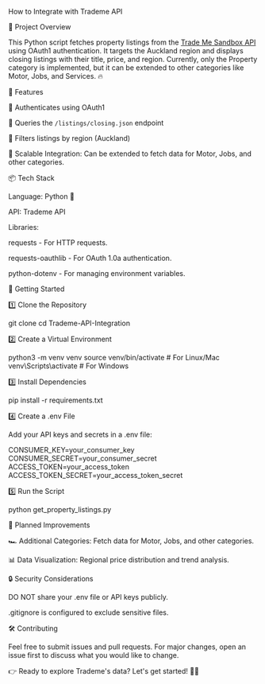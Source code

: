 How to Integrate with Trademe API

🚀 Project Overview

This Python script fetches property listings from the [Trade Me Sandbox API](https://developer.trademe.co.nz/api-overview) using OAuth1 authentication. It targets the Auckland region and displays closing listings with their title, price, and region. Currently, only the Property category is implemented, but it can be extended to other categories like Motor, Jobs, and Services. 🔥

🚀 Features

🌟 Authenticates using OAuth1

🌟 Queries the `/listings/closing.json` endpoint

🌟 Filters listings by region (Auckland)

🌟 Scalable Integration: Can be extended to fetch data for Motor, Jobs, and other categories.

📦 Tech Stack

Language: Python 🐍

API: Trademe API

Libraries:

requests - For HTTP requests.

requests-oauthlib - For OAuth 1.0a authentication.

python-dotenv - For managing environment variables.

🚀 Getting Started

1️⃣ Clone the Repository

git clone  cd Trademe-API-Integration

2️⃣ Create a Virtual Environment

python3 -m venv venv source venv/bin/activate # For Linux/Mac venv\Scripts\activate # For Windows

3️⃣ Install Dependencies

pip install -r requirements.txt

4️⃣ Create a .env File

Add your API keys and secrets in a .env file:

CONSUMER_KEY=your_consumer_key CONSUMER_SECRET=your_consumer_secret ACCESS_TOKEN=your_access_token ACCESS_TOKEN_SECRET=your_access_token_secret

5️⃣ Run the Script

python get_property_listings.py

🔄 Planned Improvements

🏎️ Additional Categories: Fetch data for Motor, Jobs, and other categories.

📊 Data Visualization: Regional price distribution and trend analysis.

🔒 Security Considerations

DO NOT share your .env file or API keys publicly.

.gitignore is configured to exclude sensitive files.

🛠️ Contributing

Feel free to submit issues and pull requests. For major changes, open an issue first to discuss what you would like to change.

👉 Ready to explore Trademe's data? Let's get started! 🚀🔥